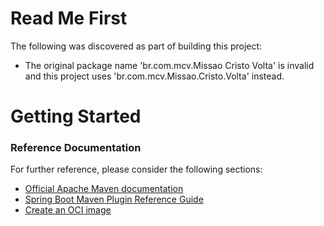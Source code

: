 # Read Me First
The following was discovered as part of building this project:

* The original package name 'br.com.mcv.Missao Cristo Volta' is invalid and this project uses 'br.com.mcv.Missao.Cristo.Volta' instead.

# Getting Started

### Reference Documentation
For further reference, please consider the following sections:

* [Official Apache Maven documentation](https://maven.apache.org/guides/index.html)
* [Spring Boot Maven Plugin Reference Guide](https://docs.spring.io/spring-boot/docs/2.6.4/maven-plugin/reference/html/)
* [Create an OCI image](https://docs.spring.io/spring-boot/docs/2.6.4/maven-plugin/reference/html/#build-image)

